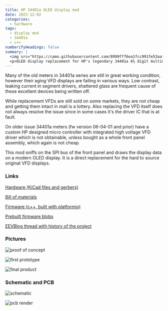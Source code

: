 ```yaml
---
title: HP 34401a OLED display mod
date: 2023-12-02
categories:
  - hardware
tags:
  - display mod
  - 34401a
  - c++
numberifyHeadings: false
summary: |
  <img src="https://camo.githubusercontent.com/8999ff76ea1fcc991fe53aaf6e786419f53e97fe31e5cc14d2cb84c5bdff0327/68747470733a2f2f692e696d6775722e636f6d2f556163557971792e6a7067" />
  <p>OLED display replacement for HP's legendary 34401a 6½ digit multimeter.</p>
---
```


Many of the old meters in 34401a series are still in great working condition,
however their aging VFD displays are failing in various ways. Low contrast,
leaking current in segment drivers, shattered glass are frequent cause of
these excellent devices being written off.

While replacement VFDs are still sold on some markets, they are not cheap and
getting them intact in mail is a lottery. Also replacing the VFD itself does not
always resolve the issue since in some cases it's the driver IC that is at fault.

On older issue 34401a meters (fw version 06-04-01 and prior) have a custom HP
designed micro controller with integrated high voltage VFD driver which is not
obtainable, unless bought as a whole front panel assembly, which again is not cheap.

This mod sniffs on the SPI bus of the front panel and draws the display data
on a modern OLED display. It is a direct replacement for the hard to source
original VFD displays.

### Links

[Hardware (KiCad files and gerbers)](https://github.com/openscopeproject/HP34401a-OLED-HW)

[Bill of materials](https://openscopeproject.org/InteractiveHtmlBomDemo/hp34401a_oled/ibom.html)

[Firmware (c++, built with platformio)](https://github.com/openscopeproject/HP34401a-OLED-FW)

[Prebuilt firmware blobs](https://github.com/openscopeproject/HP34401a-OLED-FW/releases)

[EEVBlog thread with history of the project](https://www.eevblog.com/forum/repair/hp-34401a-dmm-with-leaking-segments/)


### Pictures

![proof of concept](https://i.imgur.com/AId0xw1.jpg?width=300px "proof of concept")

![first prototype](https://i.imgur.com/bZpQViy.jpg?width=300px "first prototype")

![final product](https://i.imgur.com/FP5pQ6R.jpg?width=300px "final product")

### Schematic and PCB
![schematic](https://github.com/openscopeproject/HP34401a-OLED-HW/raw/master/schematic.png?width=300px)

![pcb render](https://github.com/openscopeproject/HP34401a-OLED-HW/raw/master/render.png?width=300px)
